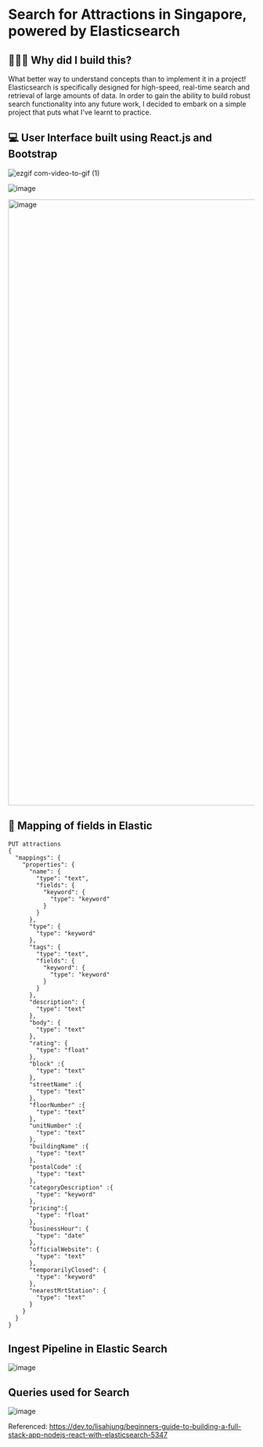 # Search for Attractions in Singapore, powered by Elasticsearch

## 👷🏻‍♀️ Why did I build this?
What better way to understand concepts than to implement it in a project! Elasticsearch is specifically designed for high-speed, real-time search and retrieval of large amounts of data. In order to gain the ability to build robust search functionality into any future work, I decided to embark on a simple project that puts what I've learnt to practice. 

## 💻 User Interface built using React.js and Bootstrap

![ezgif com-video-to-gif (1)](https://github.com/jiayii01/search-for-sg-attractions-with-elasticsearch/assets/79521323/d2071f82-c693-4796-b023-71390ef55fb9)

![image](https://github.com/jiayii01/search-for-sg-attractions-with-elasticsearch/assets/79521323/86f3b0ac-3262-43f1-b127-6ae0afdba8d5)

<img width="1235" alt="image" src="https://github.com/jiayii01/sg-attractions-with-elasticsearch/assets/79521323/2b7af736-00ba-4a66-b0d1-ab03eab4202a">

## 🗾 Mapping of fields in Elastic 
```
PUT attractions
{
  "mappings": {
    "properties": {
      "name": {
        "type": "text",
        "fields": {
          "keyword": {
            "type": "keyword"
          }
        }
      },
      "type": {
        "type": "keyword"
      },
      "tags": {
        "type": "text",
        "fields": {
          "keyword": {
            "type": "keyword"
          }
        }
      },
      "description": {
        "type": "text"
      },
      "body": {
        "type": "text"
      },
      "rating": {
        "type": "float"
      },
      "block" :{
        "type": "text"
      },
      "streetName" :{
        "type": "text"
      },
      "floorNumber" :{
        "type": "text"
      },
      "unitNumber" :{
        "type": "text"
      },
      "buildingName" :{
        "type": "text"
      },
      "postalCode" :{
        "type": "text"
      },
      "categoryDescription" :{
        "type": "keyword"
      },
      "pricing":{
        "type": "float"
      },
      "businessHour": {
        "type": "date"
      },
      "officialWebsite": {
        "type": "text"
      },
      "temporarilyClosed": {
        "type": "keyword"
      },
      "nearestMrtStation": {
        "type": "text"
      }
    }
  }
}
```

##  Ingest Pipeline in Elastic Search
![image](https://github.com/jiayii01/sg-attractions-with-elasticsearch/assets/79521323/265b3dd8-f5ec-464e-b5e1-9c26601091dc)

## Queries used for Search
![image](https://github.com/jiayii01/sg-attractions-with-elasticsearch/assets/79521323/933f953b-584c-41de-94b5-19b5bb1f9e96)


Referenced: https://dev.to/lisahjung/beginners-guide-to-building-a-full-stack-app-nodejs-react-with-elasticsearch-5347
